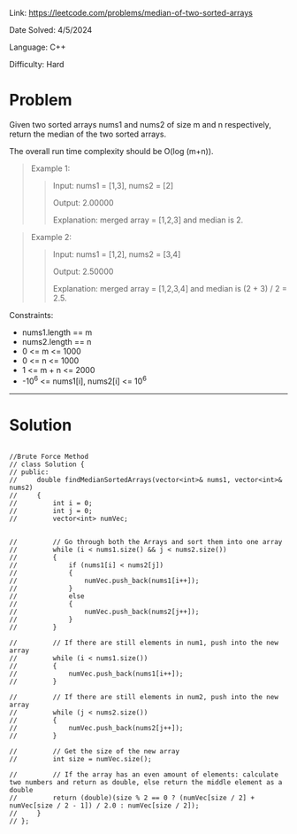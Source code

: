 Link: https://leetcode.com/problems/median-of-two-sorted-arrays

Date Solved: 4/5/2024

Language: C++

Difficulty: Hard

# Problem

Given two sorted arrays nums1 and nums2 of size m and n respectively, return the median of the two sorted arrays.

The overall run time complexity should be O(log (m+n)).

>Example 1:
>
>>Input: nums1 = [1,3], nums2 = [2]
>>
>>Output: 2.00000
>>
>>Explanation: merged array = [1,2,3] and median is 2.

>Example 2:
>
>>Input: nums1 = [1,2], nums2 = [3,4]
>>
>>Output: 2.50000
>>
>>Explanation: merged array = [1,2,3,4] and median is (2 + 3) / 2 = 2.5.
 
Constraints:

- nums1.length == m
- nums2.length == n
- 0 <= m <= 1000
- 0 <= n <= 1000
- 1 <= m + n <= 2000
- -10<sup>6</sup> <= nums1[i], nums2[i] <= 10<sup>6</sup>

---

# Solution

```

//Brute Force Method
// class Solution {
// public:
//     double findMedianSortedArrays(vector<int>& nums1, vector<int>& nums2) 
//     {
//         int i = 0;
//         int j = 0;
//         vector<int> numVec;


//         // Go through both the Arrays and sort them into one array
//         while (i < nums1.size() && j < nums2.size())
//         {
//             if (nums1[i] < nums2[j])
//             {
//                 numVec.push_back(nums1[i++]);
//             }
//             else
//             {
//                 numVec.push_back(nums2[j++]);
//             }
//         }

//         // If there are still elements in num1, push into the new array
//         while (i < nums1.size())
//         {
//             numVec.push_back(nums1[i++]);
//         }

//         // If there are still elements in num2, push into the new array
//         while (j < nums2.size())
//         {
//             numVec.push_back(nums2[j++]);
//         }

//         // Get the size of the new array
//         int size = numVec.size();

//         // If the array has an even amount of elements: calculate two numbers and return as double, else return the middle element as a double
//         return (double)(size % 2 == 0 ? (numVec[size / 2] + numVec[size / 2 - 1]) / 2.0 : numVec[size / 2]);
//     }
// };
```
